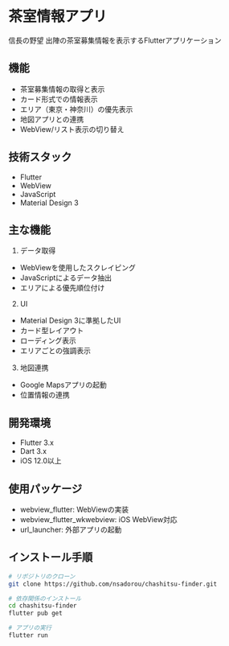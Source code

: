 # 茶室情報アプリ

信長の野望 出陣の茶室募集情報を表示するFlutterアプリケーション

## 機能

- 茶室募集情報の取得と表示
- カード形式での情報表示
- エリア（東京・神奈川）の優先表示
- 地図アプリとの連携
- WebView/リスト表示の切り替え

## 技術スタック

- Flutter
- WebView
- JavaScript
- Material Design 3

## 主な機能

1. データ取得
- WebViewを使用したスクレイピング
- JavaScriptによるデータ抽出
- エリアによる優先順位付け

2. UI
- Material Design 3に準拠したUI
- カード型レイアウト
- ローディング表示
- エリアごとの強調表示

3. 地図連携
- Google Mapsアプリの起動
- 位置情報の連携

## 開発環境

- Flutter 3.x
- Dart 3.x
- iOS 12.0以上

## 使用パッケージ

- webview_flutter: WebViewの実装
- webview_flutter_wkwebview: iOS WebView対応
- url_launcher: 外部アプリの起動

## インストール手順

```bash
# リポジトリのクローン
git clone https://github.com/nsadorou/chashitsu-finder.git

# 依存関係のインストール
cd chashitsu-finder
flutter pub get

# アプリの実行
flutter run